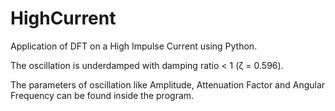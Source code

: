 # HighCurrent
Application of DFT on a High Impulse Current using Python.

The oscillation is underdamped with damping ratio < 1 (ζ = 0.596). 

The parameters of oscillation like Amplitude, Attenuation Factor and Angular Frequency can be found inside the program.
